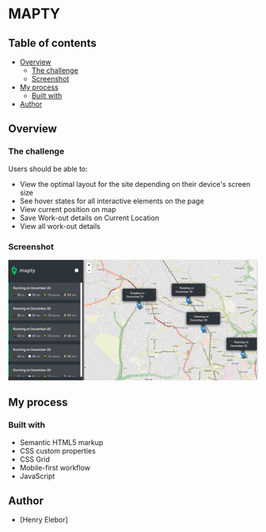 # MAPTY

## Table of contents

- [Overview](#overview)
  - [The challenge](#the-challenge)
  - [Screenshot](#screenshot)
- [My process](#my-process)
  - [Built with](#built-with)
- [Author](#author)

## Overview

### The challenge

Users should be able to:

- View the optimal layout for the site depending on their device's screen size
- See hover states for all interactive elements on the page
- View current position on map
- Save Work-out details on Current Location
- View all work-out details

### Screenshot

![](./mapty.png)

## My process

### Built with

- Semantic HTML5 markup
- CSS custom properties
- CSS Grid
- Mobile-first workflow
- JavaScript

## Author

- [Henry Elebor]